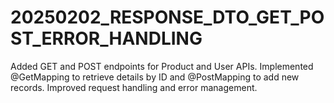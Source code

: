 # 20250202_RESPONSE_DTO_GET_POST_ERROR_HANDLING
Added GET and POST endpoints for Product and User APIs. Implemented @GetMapping to retrieve details by ID and @PostMapping to add new records. Improved request handling and error management. 
